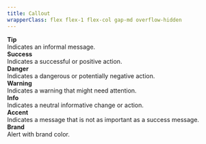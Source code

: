 ```yaml
---
title: Callout
wrapperClass: flex flex-1 flex-col gap-md overflow-hidden
---
```


<div class="vv-alert vv-alert--callout" role="alert">
  <div class="vv-alert__header">
    <strong class="vv-alert__title">Tip</strong>
  </div>
  <div class="vv-alert__content">
    Indicates an informal message.
  </div>
</div>

<div class="vv-alert vv-alert--callout vv-alert--success" role="alert">
  <div class="vv-alert__header">
    <strong class="vv-alert__title">Success</strong>
  </div>
  <div class="vv-alert__content">
    Indicates a successful or positive action.
  </div>
</div>

<div class="vv-alert vv-alert--callout vv-alert--danger" role="alert">
  <div class="vv-alert__header">
    <strong class="vv-alert__title">Danger</strong>
  </div>
  <div class="vv-alert__content">
    Indicates a dangerous or potentially negative action.
  </div>
</div>

<div class="vv-alert vv-alert--callout vv-alert--warning" role="alert">
  <div class="vv-alert__header">
    <strong class="vv-alert__title">Warning</strong>
  </div>
  <div class="vv-alert__content">
    Indicates a warning that might need attention.
  </div>
</div>

<div class="vv-alert vv-alert--callout vv-alert--info" role="alert">
  <div class="vv-alert__header">
    <strong class="vv-alert__title">Info</strong>
  </div>
  <div class="vv-alert__content">
    Indicates a neutral informative change or action.
  </div>
</div>

<div class="vv-alert vv-alert--callout vv-alert--accent" role="alert">
  <div class="vv-alert__header">
    <strong class="vv-alert__title">Accent</strong>
  </div>
  <div class="vv-alert__content">
    Indicates a message that is not as important as a success message.
  </div>
</div>

<div class="vv-alert vv-alert--callout vv-alert--brand" role="alert">
  <div class="vv-alert__header">
    <strong class="vv-alert__title">Brand</strong>
  </div>
  <div class="vv-alert__content">Alert with brand color.</div>
</div>
